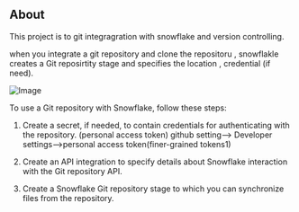 ## About ##
This project is to git integragration with snowflake and version controlling. 

when you integrate a git repository and clone the repositoru , snowflakle creates a Git reposirtity stage and specifies the location , credential (if need).

![Image](https://github.com/user-attachments/assets/ff5bd2c0-f943-499b-98d8-042f0e61130f)



To use a Git repository with Snowflake, follow these steps:

1. Create a secret, if needed, to contain credentials for authenticating with the repository.
(personal access token) 
github setting--> Developer settings-->personal access token(finer-grained tokens1)

2. Create an API integration to specify details about Snowflake interaction with the Git repository API.

3. Create a Snowflake Git repository stage to which you can synchronize files from the repository.

